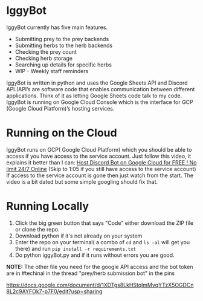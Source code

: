 # IggyBot
IggyBot currently has five main features.
- Submitting prey to the prey backends
- Submitting herbs to the herb backends
- Checking the prey count
- Checking herb storage
- Searching up details for specific herbs
- WIP - Weekly staff reminders

IggyBot is written in python and uses the Google Sheets API and Discord API.(API’s are software code that enables communication between different applications. Think of it as letting Google Sheets code talk to my code. IggyBot is running on Google Cloud Console which is the interface for GCP (Google Cloud Platform)’s hosting services. 

# Running on the Cloud
IggyBot runs on GCP( Google Cloud Platform) which you should be able to access if you have access to the service account. Just follow this video, it explains it better than I can: [Host Discord Bot on Google Cloud for FREE ! No limit 24/7 Online](https://www.youtube.com/watch?v=RfJUm-LKNBw&list=WL&index=8) (Skip to 1:05 if you still have access to the service account)
If access to the service account is gone then just watch from the start. The video is a bit dated but some simple googling should fix that.


# Running Locally 
1. Click the big green button that says "Code" either download the ZIP file or clone the repo. 
2. Download python if it's not already on your system
3. Enter the repo on your terminal( a combo of `cd` and `ls -al` will get you there) and run `pip install -r requirements.txt`
5. Do python iggyBot.py and if it runs without errors you are good.
  
**NOTE:** The other file you need for the google API access and the bot token are in #techinal in the thread "prey/herb submission bot" in the pins

https://docs.google.com/document/d/1XDTgs8LkHStqlmMvqYTzX5OGDCn8L2c9AYFOk7-p7F0/edit?usp=sharing
